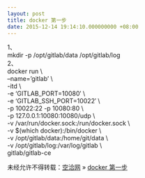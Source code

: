 ```yaml
---
layout: post
title: docker 第一步
date: 2015-12-14 19:14:10.000000000 +08:00
---
```


1、  
 mkdir -p /opt/gitlab/data /opt/gitlab/log  
 2、  
 docker run \  
 –name=’gitlab’ \  
 -itd \  
 -e ‘GITLAB_PORT=10080′ \  
 -e ‘GITLAB_SSH_PORT=10022′ \  
 -p 10022:22 -p 10080:80 \  
 -p 127.0.0.1:10080:10080/udp \  
 -v /var/run/docker.sock:/run/docker.sock \  
 -v $(which docker):/bin/docker \  
 -v /opt/gitlab/data:/home/git/data \  
 -v /opt/gitlab/log:/var/log/gitlab \  
 gitlab/gitlab-ce

未经允许不得转载：[空洽网](http://kongqia.com) » [docker 第一步](http://kongqia.com/33662.html)


